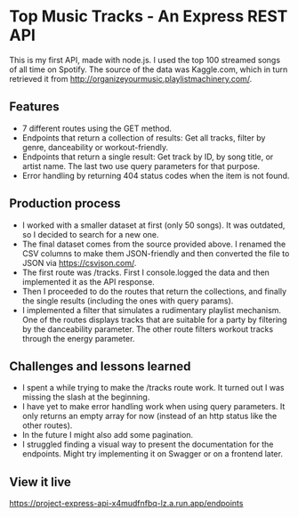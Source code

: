 # Top Music Tracks - An Express REST API

This is my first API, made with node.js. I used the top 100 streamed songs of all time on Spotify. The source of the data was Kaggle.com, which in turn retrieved it from http://organizeyourmusic.playlistmachinery.com/.

## Features

- 7 different routes using the GET method.
- Endpoints that return a collection of results: Get all tracks, filter by genre, danceability or workout-friendly.
- Endpoints that return a single result: Get track by ID, by song title, or artist name. The last two use query parameters for that purpose.
- Error handling by returning 404 status codes when the item is not found.

## Production process

- I worked with a smaller dataset at first (only 50 songs). It was outdated, so I decided to search for a new one.
- The final dataset comes from the source provided above. I renamed the CSV columns to make them JSON-friendly and then converted the file to JSON via https://csvjson.com/.
- The first route was /tracks. First I console.logged the data and then implemented it as the API response.
- Then I proceeded to do the routes that return the collections, and finally the single results (including the ones with query params).
- I implemented a filter that simulates a rudimentary playlist mechanism. One of the routes displays tracks that are suitable for a party by filtering by the danceability parameter. The other route filters workout tracks through the energy parameter.

## Challenges and lessons learned

- I spent a while trying to make the /tracks route work. It turned out I was missing the slash at the beginning.
- I have yet to make error handling work when using query parameters. It only returns an empty array for now (instead of an http status like the other routes).
- In the future I might also add some pagination.
- I struggled finding a visual way to present the documentation for the endpoints. Might try implementing it on Swagger or on a frontend later.

## View it live

https://project-express-api-x4mudfnfbq-lz.a.run.app/endpoints
